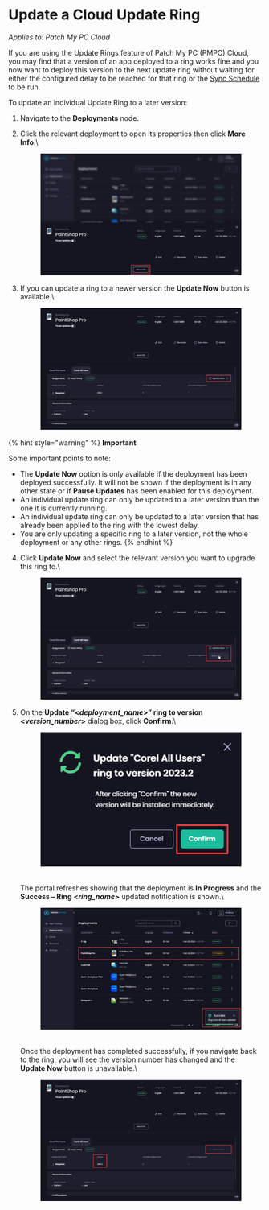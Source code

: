 # Update a Cloud Update Ring

_Applies to: Patch My PC Cloud_

If you are using the Update Rings feature of Patch My PC (PMPC) Cloud, you may find that a version of an app deployed to a ring works fine and you now want to deploy this version to the next update ring without waiting for either the configured delay to be reached for that ring or the [Sync Schedule](../../cloud-administration/manage-the-sync-schedule-in-cloud.md) to be run.

To update an individual Update Ring to a later version:

1. Navigate to the **Deployments** node.
2.  Click the relevant deployment to open its properties then click **More Info**.\


    <figure><img src="../../../_images/gitbook/image%20%282143%29.png" alt="Clicking “More Info”"><figcaption></figcaption></figure>


3.  If you can update a ring to a newer version the **Update Now** button is available.\


    <figure><img src="../../../_images/gitbook/image%20%282144%29.png" alt="“Update Now” button available"><figcaption></figcaption></figure>



{% hint style="warning" %}
**Important**

Some important points to note:

* The **Update Now** option is only available if the deployment has been deployed successfully. It will not be shown if the deployment is in any other state or if **Pause Updates** has been enabled for this deployment.
* An individual update ring can only be updated to a later version than the one it is currently running.
* An individual update ring can only be updated to a later version that has already been applied to the ring with the lowest delay.
* You are only updating a specific ring to a later version, not the whole deployment or any other rings.
{% endhint %}

4.  Click **Update Now** and select the relevant version you want to upgrade this ring to.\


    <figure><img src="../../../_images/gitbook/image%20%282145%29.png" alt="Selecting which version to update this ring to"><figcaption></figcaption></figure>


5.  On the **Update “<**_**deployment\_name**_**>” ring to version <**_**version\_number**_**>** dialog box, click **Confirm**.\


    <figure><img src="../../../_images/gitbook/image%20%282147%29.png" alt="Clicking “Confirm”" width="455"><figcaption></figcaption></figure>

    \
    The portal refreshes showing that the deployment is **In Progress** and the **Success – Ring <**_**ring\_name**_**>** updated notification is shown.\


    <figure><img src="../../../_images/gitbook/image%20%282148%29.png" alt="Deployment shows as “In Progress” and the “Success – Ring <ring_name> updated” notification is shown."><figcaption></figcaption></figure>

    \
    Once the deployment has completed successfully, if you navigate back to the ring, you will see the version number has changed and the **Update Now** button is unavailable.\


    <figure><img src="../../../_images/gitbook/image%20%282149%29.png" alt="Version number has changed and “Update Now” button is unavailable."><figcaption></figcaption></figure>
